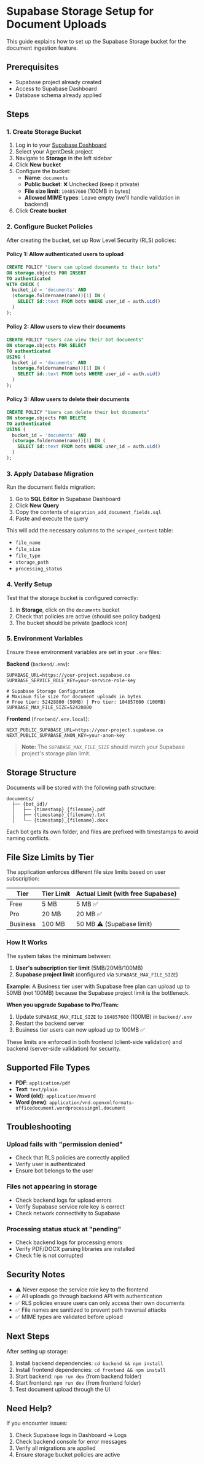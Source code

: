# Supabase Storage Setup for Document Uploads

This guide explains how to set up the Supabase Storage bucket for the document ingestion feature.

## Prerequisites

- Supabase project already created
- Access to Supabase Dashboard
- Database schema already applied

## Steps

### 1. Create Storage Bucket

1. Log in to your [Supabase Dashboard](https://app.supabase.com)
2. Select your AgentDesk project
3. Navigate to **Storage** in the left sidebar
4. Click **New bucket**
5. Configure the bucket:
   - **Name**: `documents`
   - **Public bucket**: ❌ Unchecked (keep it private)
   - **File size limit**: `104857600` (100MB in bytes)
   - **Allowed MIME types**: Leave empty (we'll handle validation in backend)
6. Click **Create bucket**

### 2. Configure Bucket Policies

After creating the bucket, set up Row Level Security (RLS) policies:

#### Policy 1: Allow authenticated users to upload

```sql
CREATE POLICY "Users can upload documents to their bots"
ON storage.objects FOR INSERT
TO authenticated
WITH CHECK (
  bucket_id = 'documents' AND
  (storage.foldername(name))[1] IN (
    SELECT id::text FROM bots WHERE user_id = auth.uid()
  )
);
```

#### Policy 2: Allow users to view their documents

```sql
CREATE POLICY "Users can view their bot documents"
ON storage.objects FOR SELECT
TO authenticated
USING (
  bucket_id = 'documents' AND
  (storage.foldername(name))[1] IN (
    SELECT id::text FROM bots WHERE user_id = auth.uid()
  )
);
```

#### Policy 3: Allow users to delete their documents

```sql
CREATE POLICY "Users can delete their bot documents"
ON storage.objects FOR DELETE
TO authenticated
USING (
  bucket_id = 'documents' AND
  (storage.foldername(name))[1] IN (
    SELECT id::text FROM bots WHERE user_id = auth.uid()
  )
);
```

### 3. Apply Database Migration

Run the document fields migration:

1. Go to **SQL Editor** in Supabase Dashboard
2. Click **New Query**
3. Copy the contents of `migration_add_document_fields.sql`
4. Paste and execute the query

This will add the necessary columns to the `scraped_content` table:
- `file_name`
- `file_size`
- `file_type`
- `storage_path`
- `processing_status`

### 4. Verify Setup

Test that the storage bucket is configured correctly:

1. In **Storage**, click on the `documents` bucket
2. Check that policies are active (should see policy badges)
3. The bucket should be private (padlock icon)

### 5. Environment Variables

Ensure these environment variables are set in your `.env` files:

**Backend** (`backend/.env`):
```env
SUPABASE_URL=https://your-project.supabase.co
SUPABASE_SERVICE_ROLE_KEY=your-service-role-key

# Supabase Storage Configuration
# Maximum file size for document uploads in bytes
# Free tier: 52428800 (50MB) | Pro tier: 104857600 (100MB)
SUPABASE_MAX_FILE_SIZE=52428800
```

**Frontend** (`frontend/.env.local`):
```env
NEXT_PUBLIC_SUPABASE_URL=https://your-project.supabase.co
NEXT_PUBLIC_SUPABASE_ANON_KEY=your-anon-key
```

> **Note:** The `SUPABASE_MAX_FILE_SIZE` should match your Supabase project's storage plan limit.

## Storage Structure

Documents will be stored with the following path structure:

```
documents/
  ├── {bot_id}/
  │   ├── {timestamp}_{filename}.pdf
  │   ├── {timestamp}_{filename}.txt
  │   └── {timestamp}_{filename}.docx
```

Each bot gets its own folder, and files are prefixed with timestamps to avoid naming conflicts.

## File Size Limits by Tier

The application enforces different file size limits based on user subscription:

| Tier       | Tier Limit | Actual Limit (with free Supabase) |
|------------|------------|-----------------------------------|
| Free       | 5 MB       | 5 MB ✅                           |
| Pro        | 20 MB      | 20 MB ✅                          |
| Business   | 100 MB     | 50 MB ⚠️ (Supabase limit)         |

### How It Works

The system takes the **minimum** between:
1. **User's subscription tier limit** (5MB/20MB/100MB)
2. **Supabase project limit** (configured via `SUPABASE_MAX_FILE_SIZE`)

**Example:** A Business tier user with Supabase free plan can upload up to 50MB (not 100MB) because the Supabase project limit is the bottleneck.

**When you upgrade Supabase to Pro/Team:**
1. Update `SUPABASE_MAX_FILE_SIZE` to `104857600` (100MB) in `backend/.env`
2. Restart the backend server
3. Business tier users can now upload up to 100MB ✅

These limits are enforced in both frontend (client-side validation) and backend (server-side validation) for security.

## Supported File Types

- **PDF**: `application/pdf`
- **Text**: `text/plain`
- **Word (old)**: `application/msword`
- **Word (new)**: `application/vnd.openxmlformats-officedocument.wordprocessingml.document`

## Troubleshooting

### Upload fails with "permission denied"

- Check that RLS policies are correctly applied
- Verify user is authenticated
- Ensure bot belongs to the user

### Files not appearing in storage

- Check backend logs for upload errors
- Verify Supabase service role key is correct
- Check network connectivity to Supabase

### Processing status stuck at "pending"

- Check backend logs for processing errors
- Verify PDF/DOCX parsing libraries are installed
- Check file is not corrupted

## Security Notes

- ⚠️ Never expose the service role key to the frontend
- ✅ All uploads go through backend API with authentication
- ✅ RLS policies ensure users can only access their own documents
- ✅ File names are sanitized to prevent path traversal attacks
- ✅ MIME types are validated before upload

## Next Steps

After setting up storage:

1. Install backend dependencies: `cd backend && npm install`
2. Install frontend dependencies: `cd frontend && npm install`
3. Start backend: `npm run dev` (from backend folder)
4. Start frontend: `npm run dev` (from frontend folder)
5. Test document upload through the UI

## Need Help?

If you encounter issues:

1. Check Supabase logs in Dashboard → Logs
2. Check backend console for error messages
3. Verify all migrations are applied
4. Ensure storage bucket policies are active

